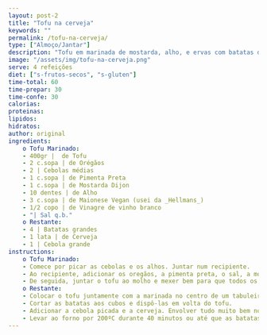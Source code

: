 ```yaml
---
layout: post-2
title: "Tofu na cerveja"
keywords: ""
permalink: /tofu-na-cerveja/
type: ["Almoço/Jantar"]
description: "Tofu em marinada de mostarda, alho, e ervas com batatas douradas e um toque de cerveja"
image: "/assets/img/tofu-na-cerveja.png"
serve: 4 refeições
diet: ["s-frutos-secos", "s-gluten"]
time-total: 60
time-prepar: 30
time-confe: 30
calorias:
proteinas:
lipidos:
hidratos:
author: original
ingredients:
    o Tofu Marinado:
    - 400gr |  de Tofu
    - 2 c.sopa | de Orégãos
    - 2 | Cebolas médias
    - 1 c.sopa | de Pimenta Preta
    - 1 c.sopa | de Mostarda Dijon
    - 10 dentes | de Alho
    - 3 c.sopa | de Maionese Vegan (usei da _Hellmans_)
    - 1/2 copo | de Vinagre de vinho branco
    - "| Sal q.b."
    o Restante:
    - 4 | Batatas grandes
    - 1 lata | de Cerveja
    - 1 | Cebola grande
instructions:
    o Tofu Marinado:
    - Comece por picar as cebolas e os alhos. Juntar num recipiente.
    - Ao recipiente, adicionar os oregãos, a pimenta preta, o sal, a mostarda dijon, os alhos, a maionese vegan e o vinho branco. Misturar até ficar homogéneo.
    - De seguida, juntar o tofu ao molho e mexer bem para que todos os lados adquiram o sabor. Deixar marinar o tofu, de preferência, da noite para o dia, ou então fazer na hora.
    o Restante:
    - Colocar o tofu juntamente com a marinada no centro de um tabuleiro.
    - Cortar as batatas aos cubos e dispô-las em volta do tofu.
    - Adicionar a cebola picada e a cerveja. Envolver tudo muito bem no molho, deixando o tofu ao centro.
    - Levar ao forno por 200ºC durante 40 minutos ou até que as batatas estejam douradas.
---
```

